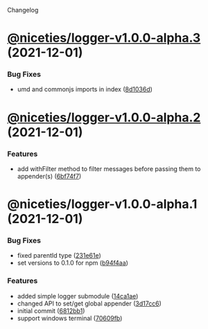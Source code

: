 Changelog

# [@niceties/logger-v1.0.0-alpha.3](https://github.com/kshutkin/niceties/compare/@niceties/logger-v1.0.0-alpha.2...@niceties/logger-v1.0.0-alpha.3) (2021-12-01)


### Bug Fixes

* umd and commonjs imports in index ([8d1036d](https://github.com/kshutkin/niceties/commit/8d1036d180d0ffe971a3a93621ae4e7b997e2d5c))

# [@niceties/logger-v1.0.0-alpha.2](https://github.com/kshutkin/niceties/compare/@niceties/logger-v1.0.0-alpha.1...@niceties/logger-v1.0.0-alpha.2) (2021-12-01)


### Features

* add withFilter method to filter messages before passing them to appender(s) ([6bf74f7](https://github.com/kshutkin/niceties/commit/6bf74f7758311eb1295e36da67aed30613b1d3b8))

# @niceties/logger-v1.0.0-alpha.1 (2021-12-01)


### Bug Fixes

* fixed parentId type ([231e61e](https://github.com/kshutkin/niceties/commit/231e61e592dd08ff6b89f8cb4082d7d89d122d06))
* set versions to 0.1.0 for npm ([b94f4aa](https://github.com/kshutkin/niceties/commit/b94f4aa230cc3ee720a67cae41539a023b18d41b))


### Features

* added simple logger submodule ([14ca1ae](https://github.com/kshutkin/niceties/commit/14ca1aec55eb6497554cd1d209503ed72ea76925))
* changed API to set/get global appender ([3d17cc6](https://github.com/kshutkin/niceties/commit/3d17cc68f1b1a2cec4688a0e1623dde27dc94736))
* initial commit ([6812bb1](https://github.com/kshutkin/niceties/commit/6812bb1d7f4f5d9f543c5784c9aeb3c070deed53))
* support windows terminal ([70609fb](https://github.com/kshutkin/niceties/commit/70609fb51b4faebc5a7b6ab13ca323cba6635e0f))
